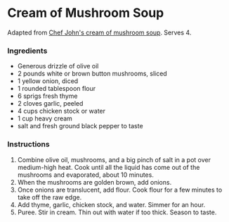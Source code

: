 # Cream of Mushroom Soup

Adapted from [Chef John's cream of mushroom soup](http://foodwishes.blogspot.com/2009/12/cream-of-mushroom-soup-pure-liquid-moon.html). Serves 4.

### Ingredients

- Generous drizzle of olive oil
- 2 pounds white or brown button mushrooms, sliced
- 1 yellow onion, diced
- 1 rounded tablespoon flour
- 6 sprigs fresh thyme
- 2 cloves garlic, peeled
- 4 cups chicken stock or water
- 1 cup heavy cream
- salt and fresh ground black pepper to taste

### Instructions

1. Combine olive oil, mushrooms, and a big pinch of salt in a pot over medium-high heat. Cook until all the liquid has come out of the mushrooms and evaporated, about 10 minutes.
2. When the mushrooms are golden brown, add onions.
3. Once onions are translucent, add flour. Cook flour for a few minutes to take off the raw edge.
4. Add thyme, garlic, chicken stock, and water. Simmer for an hour.
5. Puree. Stir in cream. Thin out with water if too thick. Season to taste.
